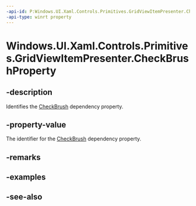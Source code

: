 ```yaml
---
-api-id: P:Windows.UI.Xaml.Controls.Primitives.GridViewItemPresenter.CheckBrushProperty
-api-type: winrt property
---
```


<!-- Property syntax
public Windows.UI.Xaml.DependencyProperty CheckBrushProperty { get; }
-->

# Windows.UI.Xaml.Controls.Primitives.GridViewItemPresenter.CheckBrushProperty

## -description
Identifies the [CheckBrush](gridviewitempresenter_checkbrush.md) dependency property.



## -property-value
The identifier for the [CheckBrush](gridviewitempresenter_checkbrush.md) dependency property.

## -remarks

## -examples

## -see-also
